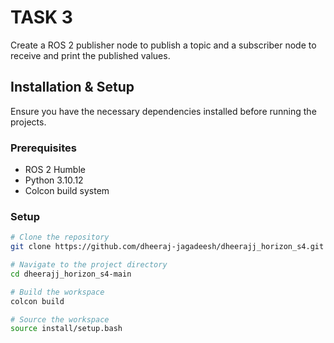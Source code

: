 # TASK 3

Create a ROS 2 publisher node to publish a topic and a subscriber node to receive and
print the published values.


## Installation & Setup
Ensure you have the necessary dependencies installed before running the projects.

### Prerequisites
- ROS 2 Humble  
- Python 3.10.12
- Colcon build system  

### Setup
```sh
# Clone the repository
git clone https://github.com/dheeraj-jagadeesh/dheerajj_horizon_s4.git

# Navigate to the project directory
cd dheerajj_horizon_s4-main

# Build the workspace 
colcon build

# Source the workspace
source install/setup.bash
